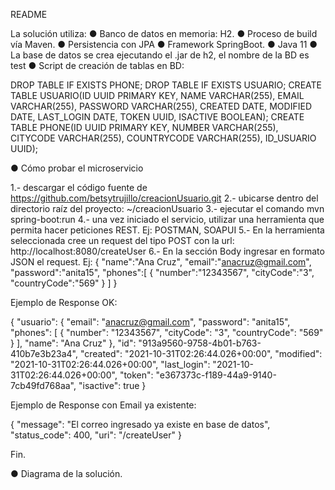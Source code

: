 README

La solución utiliza:
● Banco de datos en memoria: H2.
● Proceso de build vía Maven.
● Persistencia con JPA
● Framework SpringBoot.
● Java 11
● La base de datos se crea ejecutando el .jar de h2, el nombre de la BD es test
● Script de creación de tablas en BD:

DROP TABLE IF EXISTS PHONE;
DROP TABLE IF EXISTS USUARIO;
CREATE TABLE USUARIO(ID UUID PRIMARY KEY, NAME VARCHAR(255), EMAIL VARCHAR(255), PASSWORD VARCHAR(255), CREATED DATE, MODIFIED DATE, LAST_LOGIN DATE, TOKEN UUID, ISACTIVE BOOLEAN);
CREATE TABLE PHONE(ID UUID PRIMARY KEY, NUMBER VARCHAR(255), CITYCODE VARCHAR(255), COUNTRYCODE VARCHAR(255), ID_USUARIO UUID);


● Cómo probar el microservicio

1.- descargar el código fuente de https://github.com/betsytrujillo/creacionUsuario.git
2.- ubicarse dentro del directorio raíz del proyecto: ~/creacionUsuario
3.- ejecutar el comando mvn spring-boot:run
4.- una vez iniciado el servicio, utilizar una herramienta que permita hacer peticiones REST. Ej: POSTMAN, SOAPUI
5.- En la herramienta seleccionada cree un request del tipo POST con la url: http://localhost:8080/createUser
6.- En la sección Body ingresar en formato JSON el request. Ej:
{
	"name":"Ana Cruz",
	"email":"anacruz@gmail.com",
	"password":"anita15",
	"phones":[
		{
			"number":"12343567",
			"cityCode":"3",
			"countryCode":"569"
		}
	]
}

Ejemplo de Response OK:

{
    "usuario": {
        "email": "anacruz@gmail.com",
        "password": "anita15",
        "phones": [
            {
                "number": "12343567",
                "cityCode": "3",
                "countryCode": "569"
            }
        ],
        "name": "Ana Cruz"
    },
    "id": "913a9560-9758-4b01-b763-410b7e3b23a4",
    "created": "2021-10-31T02:26:44.026+00:00",
    "modified": "2021-10-31T02:26:44.026+00:00",
    "last_login": "2021-10-31T02:26:44.026+00:00",
    "token": "e367373c-f189-44a9-9140-7cb49fd768aa",
    "isactive": true
}

Ejemplo de Response con Email ya existente:

{
    "message": "El correo ingresado ya existe en base de datos",
    "status_code": 400,
    "uri": "/createUser"
}

Fin.

● Diagrama de la solución.
